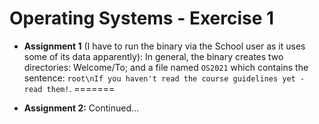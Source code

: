 # Operating Systems - Exercise 1 

- **Assignment 1** (I have to run the binary via the School user as it uses some of its data apparently): In general, the binary creates two directories: Welcome/To; and a file named `OS2021` which contains the sentence: `root\nIf you haven't read the course guidelines yet - read them!`.
=======

- **Assignment 2:** Continued...
